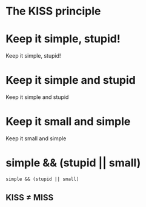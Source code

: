 # The KISS principle


# Keep it simple, stupid! <!-- .element class="hidden" -->
Keep it simple, stupid!


# Keep it simple and stupid <!-- .element class="hidden" -->
Keep it simple and stupid


# Keep it small and simple <!-- .element class="hidden" -->
Keep it small and simple


# simple && (stupid || small) <!-- .element class="hidden" -->
`simple && (stupid || small)` 


## KISS ≠ MISS 
